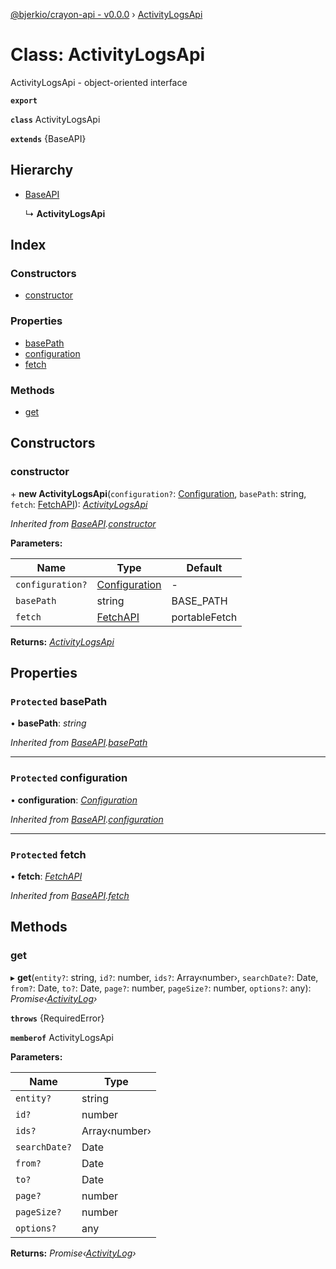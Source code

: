 [@bjerkio/crayon-api - v0.0.0](../README.md) › [ActivityLogsApi](activitylogsapi.md)

# Class: ActivityLogsApi

ActivityLogsApi - object-oriented interface

**`export`** 

**`class`** ActivityLogsApi

**`extends`** {BaseAPI}

## Hierarchy

* [BaseAPI](baseapi.md)

  ↳ **ActivityLogsApi**

## Index

### Constructors

* [constructor](activitylogsapi.md#constructor)

### Properties

* [basePath](activitylogsapi.md#protected-basepath)
* [configuration](activitylogsapi.md#protected-configuration)
* [fetch](activitylogsapi.md#protected-fetch)

### Methods

* [get](activitylogsapi.md#get)

## Constructors

###  constructor

\+ **new ActivityLogsApi**(`configuration?`: [Configuration](configuration.md), `basePath`: string, `fetch`: [FetchAPI](../interfaces/fetchapi.md)): *[ActivityLogsApi](activitylogsapi.md)*

*Inherited from [BaseAPI](baseapi.md).[constructor](baseapi.md#constructor)*

**Parameters:**

Name | Type | Default |
------ | ------ | ------ |
`configuration?` | [Configuration](configuration.md) | - |
`basePath` | string |  BASE_PATH |
`fetch` | [FetchAPI](../interfaces/fetchapi.md) |  portableFetch |

**Returns:** *[ActivityLogsApi](activitylogsapi.md)*

## Properties

### `Protected` basePath

• **basePath**: *string*

*Inherited from [BaseAPI](baseapi.md).[basePath](baseapi.md#protected-basepath)*

___

### `Protected` configuration

• **configuration**: *[Configuration](configuration.md)*

*Inherited from [BaseAPI](baseapi.md).[configuration](baseapi.md#protected-configuration)*

___

### `Protected` fetch

• **fetch**: *[FetchAPI](../interfaces/fetchapi.md)*

*Inherited from [BaseAPI](baseapi.md).[fetch](baseapi.md#protected-fetch)*

## Methods

###  get

▸ **get**(`entity?`: string, `id?`: number, `ids?`: Array‹number›, `searchDate?`: Date, `from?`: Date, `to?`: Date, `page?`: number, `pageSize?`: number, `options?`: any): *Promise‹[ActivityLog](../interfaces/activitylog.md)›*

**`throws`** {RequiredError}

**`memberof`** ActivityLogsApi

**Parameters:**

Name | Type |
------ | ------ |
`entity?` | string |
`id?` | number |
`ids?` | Array‹number› |
`searchDate?` | Date |
`from?` | Date |
`to?` | Date |
`page?` | number |
`pageSize?` | number |
`options?` | any |

**Returns:** *Promise‹[ActivityLog](../interfaces/activitylog.md)›*
